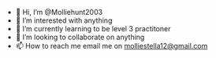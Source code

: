 - 👋 Hi, I’m @Molliehunt2003
- 👀 I’m interested with anything  
- 🌱 I’m currently learning to be level 3 practitoner 
- 💞️ I’m looking to collaborate on anything 
- 📫 How to reach me email me on molliestella12@gmail.com

<!---
Molliehunt2003/Molliehunt2003 is a ✨ special ✨ repository because its `README.md` (this file) appears on your GitHub profile.
You can click the Preview link to take a look at your changes.
--->
